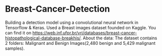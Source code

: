# Breast-Cancer-Detection
Building a detection model using a convolutional neural network in Tensorflow & Keras.
Used a Breast images dataset founded on Kaggle. You can find it on https://web.inf.ufpr.br/vri/databases/breast-cancer-histopathological-database-breakhis/.
About the data:
The dataset contains 2 folders: Malignant and Benign Images(2,480  benign and 5,429 malignant samples).

